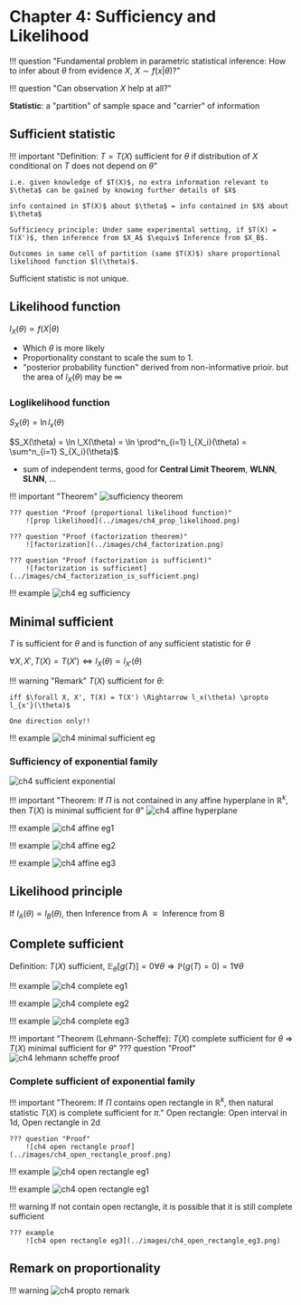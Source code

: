 # Chapter 4: Sufficiency and Likelihood

!!! question "Fundamental problem in parametric statistical inference: How to infer about $\theta$ from evidence $X$, $X \sim f(x|\theta)$?"

!!! question "Can observation $X$ help at all?"

**Statistic**: a "partition" of sample space and "carrier" of information

## Sufficient statistic

!!! important "Definition: $T = T(X)$ sufficient for $\theta$ if distribution of $X$ conditional on $T$ does not depend on $\theta$"

    i.e. given knowledge of $T(X)$, no extra information relevant to $\theta$ can be gained by knowing further details of $X$

    info contained in $T(X)$ about $\theta$ = info contained in $X$ about $\theta$

    Sufficiency principle: Under same experimental setting, if $T(X) = T(X')$, then inference from $X_A$ $\equiv$ Inference from $X_B$.

    Outcomes in same cell of partition (same $T(X)$) share proportional likelihood function $l(\theta)$.

Sufficient statistic is not unique.

## Likelihood function

$l_X(\theta) \propto f(X|\theta)$

- Which $\theta$ is more likely
- Proportionality constant to scale the sum to $1$.
- "posterior probability function" derived from non-informative prioir. but the area of $l_X(\theta)$ may be $\infty$

### Loglikelihood function

$S_X(\theta) = \ln l_x(\theta)$

$S_X(\theta) = \ln l_X(\theta) = \ln \prod^n_{i=1} l_{X_i}(\theta) = \sum^n_{i=1} S_{X_i}(\theta)$

- sum of independent terms, good for **Central Limit Theorem**, **WLNN**, **SLNN**, ...

!!! important "Theorem"
    ![sufficiency theorem](../images/ch4_sufficiency_thm.png)

    ??? question "Proof (proportional likelihood function)"
        ![prop likelihood](../images/ch4_prop_likelihood.png)

    ??? question "Proof (factorization theorem)"
        ![factorization](../images/ch4_factorization.png)

    ??? question "Proof (factorization is sufficient)"
        ![factorization is sufficient](../images/ch4_factorization_is_sufficient.png)
    
!!! example
    ![ch4 eg sufficiency](../images/ch4_eg_sufficiency.png)

## Minimal sufficient

$T$ is sufficient for $\theta$ and is function of any sufficient statistic for $\theta$

$\forall X, X', T(X) = T(X') \Leftrightarrow l_X(\theta) \propto l_{X'}(\theta)$

!!! warning "Remark"
    $T(X)$ sufficient for $\theta$:

    iff $\forall X, X', T(X) = T(X') \Rightarrow l_x(\theta) \propto l_{x'}(\theta)$

    One direction only!!

!!! example
    ![ch4 minimal sufficient eg](../images/ch4_minimal_sufficient_eg.png)

### Sufficiency of exponential family

![ch4 sufficient exponential](../images/ch4_sufficient_exponential.png)

!!! important "Theorem: If $\Pi$ is not contained in any affine hyperplane in $\mathbb{R}^k$, then $T(X)$ is minimal sufficient for $\theta$"
    ![ch4 affine hyperplane](../images/ch4_affine_hyperplane.png)

!!! example
    ![ch4 affine eg1](../images/ch4_affine_eg1.png)

!!! example
    ![ch4 affine eg2](../images/ch4_affine_eg2.png)

!!! example
    ![ch4 affine eg3](../images/ch4_affine_eg3.png)

## Likelihood principle

If $l_A(\theta) \propto l_B(\theta)$, then $\text{Inference from A } \equiv \text{ Inference from B}$ 

## Complete sufficient

Definition: $T(X)$ sufficient, $\mathbb{E}_\theta[g(T)] = 0 \forall \theta \Rightarrow \mathbb{P}(g(T) = 0) = 1 \forall \theta$

!!! example
    ![ch4 complete eg1](../images/ch4_complete_eg1.png)
    
!!! example
    ![ch4 complete eg2](../images/ch4_complete_eg2.png)

!!! example
    ![ch4 complete eg3](../images/ch4_complete_eg3.png)

!!! important "Theorem (Lehmann-Scheffe): $T(X)$ complete sufficient for $\theta$ $\Rightarrow$ $T(X)$ minimal sufficient for $\theta$"
    ??? question "Proof"
        ![ch4 lehmann scheffe proof](../images/ch4_lehmann_scheffe_proof.png)

### Complete sufficient of exponential family

!!! important "Theorem: If $\Pi$ contains open rectangle in $\mathbb{R}^k$, then natural statistic $T(X)$ is complete sufficient for $\pi$."
    Open rectangle: Open interval in 1d, Open rectangle in 2d

    ??? question "Proof"
        ![ch4 open rectangle proof](../images/ch4_open_rectangle_proof.png)

!!! example
    ![ch4 open rectangle eg1](../images/ch4_open_rectangle_eg1.png)

!!! example
    ![ch4 open rectangle eg1](../images/ch4_open_rectangle_eg2.png)

!!! warning
    If not contain open rectangle, it is possible that it is still complete sufficient

    ??? example
        ![ch4 open rectangle eg3](../images/ch4_open_rectangle_eg3.png)

## Remark on proportionality

!!! warning
    ![ch4 propto remark](../images/ch4_propto_remark.png)